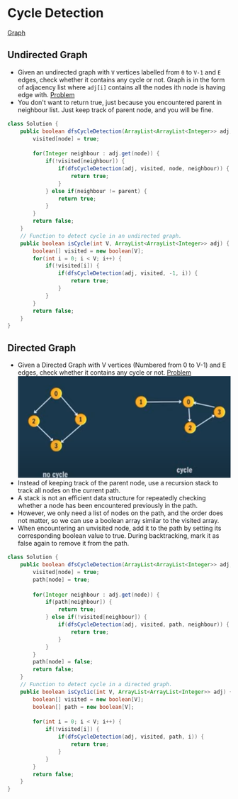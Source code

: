 # Cycle Detection
[Graph](graph.md)

## Undirected Graph
* Given an undirected graph with `V` vertices labelled from `0` to `V-1` and `E` edges, check whether it contains any cycle or not. Graph is in the form of adjacency list where `adj[i]` contains all the nodes ith node is having edge with.
[Problem](https://www.geeksforgeeks.org/problems/detect-cycle-in-an-undirected-graph/1?itm_source=geeksforgeeks&itm_medium=article&itm_campaign=bottom_sticky_on_article)
* You don't want to return true, just because you encountered parent in neighbour list. Just keep track of parent node, and you will be fine. 
``` java
class Solution {
    public boolean dfsCycleDetection(ArrayList<ArrayList<Integer>> adj, boolean[] visited, int parent, int node) {
        visited[node] = true;
        
        for(Integer neighbour : adj.get(node)) {
            if(!visited[neighbour]) {
                if(dfsCycleDetection(adj, visited, node, neighbour)) {
                    return true;
                }
            } else if(neighbour != parent) {
                return true;
            }
        }
        return false;
    }
    // Function to detect cycle in an undirected graph.
    public boolean isCycle(int V, ArrayList<ArrayList<Integer>> adj) {
        boolean[] visited = new boolean[V];
        for(int i = 0; i < V; i++) {
            if(!visited[i]) {
                if(dfsCycleDetection(adj, visited, -1, i)) {
                    return true;
                }
            }
        }
        return false;
    }
}
```

## Directed Graph
* Given a Directed Graph with V vertices (Numbered from 0 to V-1) and E edges, check whether it contains any cycle or not.
[Problem](https://www.geeksforgeeks.org/problems/detect-cycle-in-a-directed-graph/1)
![alt text](cycleDirected.png)
* Instead of keeping track of the parent node, use a recursion stack to track all nodes on the current path.
* A stack is not an efficient data structure for repeatedly checking whether a node has been encountered previously in the path.
* However, we only need a list of nodes on the path, and the order does not matter, so we can use a boolean array similar to the visited array.
* When encountering an unvisited node, add it to the path by setting its corresponding boolean value to true. During backtracking, mark it as false again to remove it from the path.

``` java
class Solution {
    public boolean dfsCycleDetection(ArrayList<ArrayList<Integer>> adj, boolean[] visited, boolean[] path, int node) {
        visited[node] = true;
        path[node] = true;
        
        for(Integer neighbour : adj.get(node)) {
            if(path[neighbour]) {
                return true;
            } else if(!visited[neighbour]) {
                if(dfsCycleDetection(adj, visited, path, neighbour)) {
                    return true;
                }
            }
        }
        path[node] = false;
        return false;
    }
    // Function to detect cycle in a directed graph.
    public boolean isCyclic(int V, ArrayList<ArrayList<Integer>> adj) {
        boolean[] visited = new boolean[V];
        boolean[] path = new boolean[V];
        
        for(int i = 0; i < V; i++) {
            if(!visited[i]) {
                if(dfsCycleDetection(adj, visited, path, i)) {
                    return true;
                }
            }
        }
        return false;
    }
}
```
